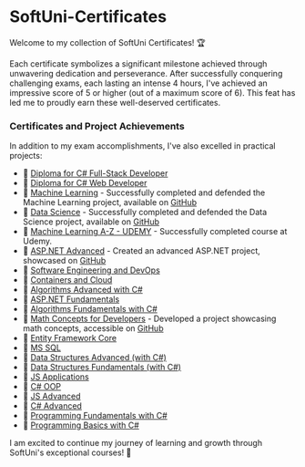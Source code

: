 # SoftUni-Certificates

Welcome to my collection of SoftUni Certificates! 🏆

Each certificate symbolizes a significant milestone achieved through unwavering dedication and perseverance. After successfully conquering challenging exams, each lasting an intense 4 hours, I've achieved an impressive score of 5 or higher (out of a maximum score of 6). This feat has led me to proudly earn these well-deserved certificates.

### Certificates and Project Achievements

In addition to my exam accomplishments, I've also excelled in practical projects:

- 📜 [Diploma for C# Full-Stack Developer](Diploma%20for%20C#%20Full-Stack%20Developer.pdf)
- 📜 [Diploma for C# Web Developer](Diploma%20for%20C%23%20Web%20Developer.pdf)
- 📜 [Machine Learning](Machine%20Learning%20-%20Certificate.pdf) - Successfully completed and defended the Machine Learning project, available on [GitHub](https://github.com/baal98/Medical-Costs-Project)
- 📜 [Data Science](Data%20Science%20-%20Certificate.pdf) - Successfully completed and defended the Data Science project, available on [GitHub](https://github.com/baal98/Image-Classification-with-CIFAR-10-and-Fashion-MNIST)
- 📜 [Machine Learning A-Z - UDEMY](Machine%20Learning%20A-Z%20-%20UDEMY.pdf) - Successfully completed course at Udemy.
- 📜 [ASP.NET Advanced](ASP.NET%20Advanced%20-%20Certificate.pdf) - Created an advanced ASP.NET project, showcased on [GitHub](https://github.com/baal98/Car-Designer)
- 📜 [Software Engineering and DevOps](Software%20Engineering%20and%20DevOps%20-%20Certificate.pdf)
- 📜 [Containers and Cloud](Containers%20and%20Cloud%20-%20Certificate.pdf)
- 📜 [Algorithms Advanced with C#](Algorithms%20Advanced%20with%20C%23%20-%20Certificate.pdf)
- 📜 [ASP.NET Fundamentals](ASP.NET%20Fundamentals%20-%20Certificate.pdf)
- 📜 [Algorithms Fundamentals with C#](Algorithms%20Fundamentals%20with%20C%23%20-%20Certificate.pdf)
- 📜 [Math Concepts for Developers](Math%20Concepts%20for%20Developers%20-%20Certificate.pdf) - Developed a project showcasing math concepts, accessible on [GitHub](https://github.com/baal98/Perlin-Noise--Mathematical-Exploration)
- 📜 [Entity Framework Core](Entity%20Framework%20Core%20-%20Certificate.pdf)
- 📜 [MS SQL](MS%20SQL%20-%20Certificate.pdf)
- 📜 [Data Structures Advanced (with C#)](Data%20Structures%20Advanced%20(with%20C%23)%20-%20Certificate.pdf)
- 📜 [Data Structures Fundamentals (with C#)](Data%20Structures%20Fundamentals%20(with%20C%23)%20-%20Certificate.pdf)
- 📜 [JS Applications](JS%20Applications%20-%20Certificate.pdf)
- 📜 [C# OOP](C%23%20OOP%20-%20Certificate.pdf)
- 📜 [JS Advanced](JS%20Advanced%20-%20Certificate.pdf)
- 📜 [C# Advanced](C%23%20Advanced%20-%20Certificate.pdf)
- 📜 [Programming Fundamentals with C#](Programming%20Fundamentals%20with%20C%23%20-%20Certificate.pdf)
- 📜 [Programming Basics with C#](Programming%20Basics%20-%20Certificate.pdf)

I am excited to continue my journey of learning and growth through SoftUni's exceptional courses! 🚀